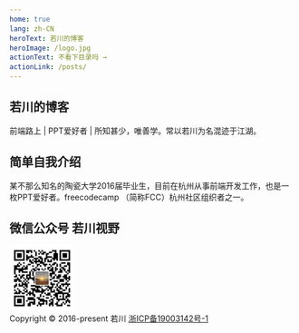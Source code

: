 ```yaml
---
home: true
lang: zh-CN
heroText: 若川的博客
heroImage: /logo.jpg
actionText: 不看下目录吗 →
actionLink: /posts/
---
```

<div class="features">
	<div class="feature">
		<h2>若川的博客</h2>
		<p>前端路上 | PPT爱好者 | 所知甚少，唯善学。常以若川为名混迹于江湖。</p>
	</div>
	<div class="feature"><h2>简单自我介绍</h2> <p>某不那么知名的陶瓷大学2016届毕业生，目前在杭州从事前端开发工作，也是一枚PPT爱好者。freecodecamp （简称FCC）杭州社区组织者之一。</p></div>
	<div class="feature"><h2>微信公众号 若川视野</h2>
	<img src="./about/wechat-official-accounts.jpg" alt="若川视野公众号" width="115px"/></div>
</div>

<div class="footer">
    Copyright © 2016-present 若川 <a href="http://www.beian.miit.gov.cn" target="_blank">浙ICP备19003142号-1</a>
</div>
